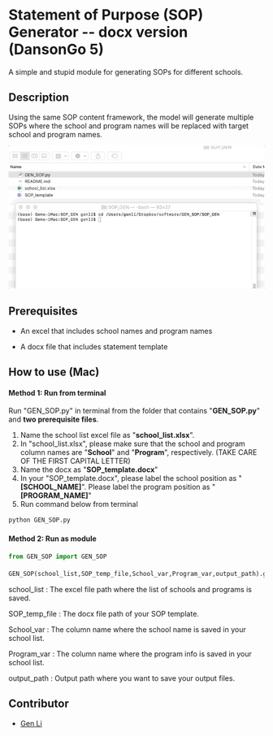 # Statement of Purpose (SOP) Generator -- docx version (DansonGo 5)

A simple and stupid module for generating SOPs for different schools.



## Description

Using the same SOP content framework, the model will generate multiple SOPs where the school and program names will be replaced with target school and program names.

![Alt Text](https://github.com/gen-li/SOP_GEN/blob/master/sop_gen1.gif)



## Prerequisites

* An excel that includes school names and program names

* A docx file that includes statement template



## How to use (Mac)

#### Method 1: Run from terminal

Run "GEN_SOP.py" in terminal from the folder that contains "**GEN_SOP.py**" and **two prerequisite files**.

1. Name the school list excel file as "**school_list.xlsx**". 
2. In "school_list.xlsx", please make sure that the school and program column names are "**School**" and "**Program**", respectively. (TAKE CARE OF THE FIRST CAPITAL LETTER)
3. Name the docx as "**SOP_template.docx**"
4. In your "SOP_template.docx", please label the school position as "**[SCHOOL_NAME]**". Please label the program position as "**[PROGRAM_NAME]**" 
5. Run command below from terminal

```python
python GEN_SOP.py
```





#### Method 2: Run as module

```python
from GEN_SOP import GEN_SOP

GEN_SOP(school_list,SOP_temp_file,School_var,Program_var,output_path).gen_sop()
```

school_list : The excel file path where the list of schools and programs is saved.

SOP_temp_file : The docx file path of your SOP template.

School_var : The column name where the school name is saved in your school list.

Program_var : The column name where the program info is saved in your school list.

output_path : Output path where you want to save your output files.





## Contributor

* [Gen Li](https://www.gen-li.com)